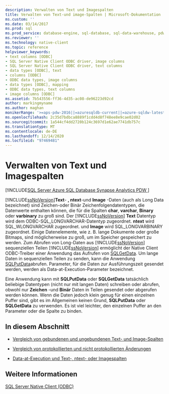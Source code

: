 ```yaml
---
description: Verwalten von Text und Imagespalten
title: Verwalten von Text-und image-Spalten | Microsoft-Dokumentation
ms.custom: ''
ms.date: 03/14/2017
ms.prod: sql
ms.prod_service: database-engine, sql-database, sql-data-warehouse, pdw
ms.reviewer: ''
ms.technology: native-client
ms.topic: reference
helpviewer_keywords:
- text columns [ODBC]
- SQL Server Native Client ODBC driver, image columns
- SQL Server Native Client ODBC driver, text columns
- data types [ODBC], text
- columns [ODBC]
- ODBC data types, image columns
- data types [ODBC], mapping
- ODBC data types, text columns
- image columns [ODBC]
ms.assetid: 7b543556-ff36-4d35-ac08-de96223d92cd
author: markingmyname
ms.author: maghan
monikerRange: '>=aps-pdw-2016||=azuresqldb-current||=azure-sqldw-latest||>=sql-server-2016||>=sql-server-linux-2017||=azuresqldb-mi-current'
ms.openlocfilehash: 2c35d7bdbca8889f1cdd4d8f748ee8e9cae02d02
ms.sourcegitcommit: 1a544cf4dd2720b124c3697d1e62ae7741db757c
ms.translationtype: MT
ms.contentlocale: de-DE
ms.lasthandoff: 12/14/2020
ms.locfileid: "97469481"
---
```

# <a name="managing-text-and-image-columns"></a>Verwalten von Text und Imagespalten
[!INCLUDE[SQL Server Azure SQL Database Synapse Analytics PDW ](../../includes/applies-to-version/sql-asdb-asdbmi-asa-pdw.md)]

  [!INCLUDE[ssNoVersion](../../includes/ssnoversion-md.md)]**Text**- **, ntext**-und **Image** -Daten (auch als Long Data bezeichnet) sind Zeichen-oder Binär Zeichenfolgendatentypen, die Datenwerte enthalten können, die für die Spalten **char**, **varchar**, **Binary** oder **varbinary** zu groß sind. Der [!INCLUDE[ssNoVersion](../../includes/ssnoversion-md.md)] **Text** Datentyp wird dem ODBC-SQL_LONGVARCHAR-Datentyp zugeordnet. **ntext** wird SQL_WLONGVARCHAR zugeordnet. und **Image** wird SQL_LONGVARBINARY zugeordnet. Einige Datenelemente, wie z. B. lange Dokumente oder große Bitmaps, sind möglicherweise zu groß, um im Speicher gespeichert zu werden. Zum Abrufen von Long-Daten aus [!INCLUDE[ssNoVersion](../../includes/ssnoversion-md.md)] sequenziellen Teilen [!INCLUDE[ssNoVersion](../../includes/ssnoversion-md.md)] ermöglicht der Native Client ODBC-Treiber einer Anwendung das Aufrufen von [SQLGetData](../../relational-databases/native-client-odbc-api/sqlgetdata.md). Um lange Daten in sequenziellen Teilen zu senden, kann die Anwendung [SQLPutData](../../relational-databases/native-client-odbc-api/sqlputdata.md)abrufen. Parameter, für die Daten zur Ausführungszeit gesendet werden, werden als Data-at-Execution-Parameter bezeichnet.  
  
 Eine Anwendung kann mit **SQLPutData** oder **SQLGetData** tatsächlich beliebige Datentypen (nicht nur mit langen Daten) schreiben oder abrufen, obwohl nur **Zeichen** -und **Binär** Daten in Teilen gesendet oder abgerufen werden können. Wenn die Daten jedoch klein genug für einen einzelnen Puffer sind, gibt es im Allgemeinen keinen Grund, **SQLPutData** oder **SQLGetData** zu verwenden. Es ist viel leichter, den einzelnen Puffer an den Parameter oder die Spalte zu binden.  
  
## <a name="in-this-section"></a>In diesem Abschnitt  
  
-   [Vergleich von gebundenen und ungebundenen Text- und Image-Spalten](../../relational-databases/native-client-odbc-text-image-columns/bound-vs-unbound-text-and-image-columns.md)  
  
-   [Vergleich von protokollierten und nicht protokollierten Änderungen](../../relational-databases/native-client-odbc-text-image-columns/logged-vs-unlogged-modifications.md)  
  
-   [Data-at-Execution und Text-, ntext- oder Imagespalten](../../relational-databases/native-client-odbc-text-image-columns/data-at-execution-and-text-ntext-or-image-columns.md)  
  
## <a name="see-also"></a>Weitere Informationen  
 [SQL Server Native Client &#40;ODBC&#41;](../../relational-databases/native-client/odbc/sql-server-native-client-odbc.md)  
  
  
